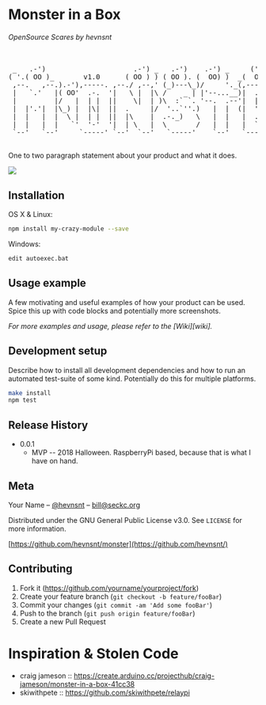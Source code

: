 # Monster in a Box 
###### OpenSource Scares by hevnsnt


<pre>

 _   .-')                     .-') _   .-')    .-') _     ('-.  _  .-')   
( '.( OO )_       v1.0      ( OO ) ) ( OO ). (  OO) )  _(  OO)( \( -O )  
 ,--.   ,--.).-'),-----. ,--./ ,--,' (_)---\_)/     '._(,------.,------.  
 |   `.'   |( OO'  .-.  '|   \ |  |\ /    _ | |'--...__)|  .---'|   /`. ' 
 |         |/   |  | |  ||    \|  | )\  :` `. '--.  .--'|  |    |  /  | | 
 |  |'.'|  |\_) |  |\|  ||  .     |/  '..`''.)   |  |  (|  '--. |  |_.' | 
 |  |   |  |  \ |  | |  ||  |\    |  .-._)   \   |  |   |  .--' |  .  '.' 
 |  |   |  |   `'  '-'  '|  | \   |  \       /   |  |   |  `---.|  |\  \  
 `--'   `--'     `-----' `--'  `--'   `-----'    `--'   `------'`--' '--' 
                                                                 IN A BOX          
</pre>


One to two paragraph statement about your product and what it does.

![](header.png)

## Installation

OS X & Linux:

```sh
npm install my-crazy-module --save
```

Windows:

```sh
edit autoexec.bat
```

## Usage example

A few motivating and useful examples of how your product can be used. Spice this up with code blocks and potentially more screenshots.

_For more examples and usage, please refer to the [Wiki][wiki]._

## Development setup

Describe how to install all development dependencies and how to run an automated test-suite of some kind. Potentially do this for multiple platforms.

```sh
make install
npm test
```

## Release History

* 0.0.1
    * MVP -- 2018 Halloween. RaspberryPi based, because that is what I have on hand. 

## Meta

Your Name – [@hevnsnt](https://twitter.com/hevnsnt) – bill@seckc.org

Distributed under the GNU General Public License v3.0. See ``LICENSE`` for more information.

[https://github.com/hevnsnt/monster](https://github.com/hevnsnt/)

## Contributing

1. Fork it (<https://github.com/yourname/yourproject/fork>)
2. Create your feature branch (`git checkout -b feature/fooBar`)
3. Commit your changes (`git commit -am 'Add some fooBar'`)
4. Push to the branch (`git push origin feature/fooBar`)
5. Create a new Pull Request

# Inspiration & Stolen Code
* craig jameson :: https://create.arduino.cc/projecthub/craig-jameson/monster-in-a-box-41cc38
* skiwithpete   :: https://github.com/skiwithpete/relaypi
